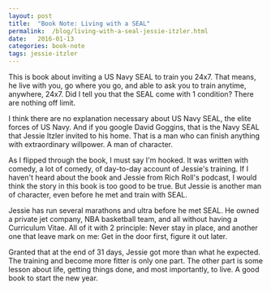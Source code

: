 ```yaml
---
layout: post
title:  "Book Note: Living with a SEAL"
permalink:  /blog/living-with-a-seal-jessie-itzler.html
date:   2016-01-13
categories: book-note
tags: jessie-itzler
---
```


This is book about inviting a US Navy SEAL to train you 24x7. That means, he live with you, go where you go, and able to ask you to train anytime, anywhere, 24x7. Did I tell you that the SEAL come with 1 condition? There are nothing off limit.

I think there are no explanation necessary about US Navy SEAL, the elite forces of US Navy. And if you google David Goggins, that is the Navy SEAL that Jessie Itzler invited to his home. That is a man who can finish anything with extraordinary willpower. A man of character.

As I flipped through the book, I must say I'm hooked. It was written with comedy, a lot of comedy, of day-to-day account of Jessie's training. If I haven't heard about the book and Jessie from Rich Roll's podcast, I would think the story in this book is too good to be true. But Jessie is another man of character, even before he met and train with SEAL.

Jessie has run several marathons and ultra before he met SEAL. He owned a private jet company, NBA basketball team, and all without having a Curriculum Vitae. All of it with 2 principle: Never stay in place, and another one that leave mark on me: Get in the door first, figure it out later.

Granted that at the end of 31 days, Jessie got more than what he expected. The training and become more fitter is only one part. The other part is some lesson about life, getting things done, and most importantly, to live. A good book to start the new year.
